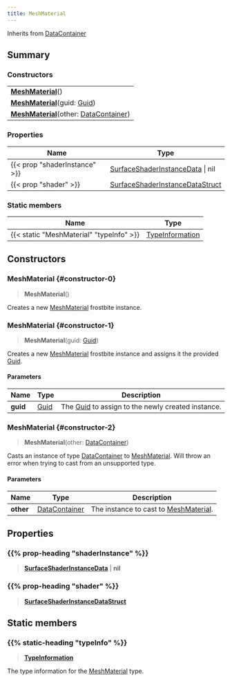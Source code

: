 ```yaml
---
title: MeshMaterial
---
```


Inherits from [DataContainer](/vext/ref/shared/type/datacontainer)

## Summary

### Constructors

|  |
| --- |
| **[MeshMaterial](#constructor-0)**() |
| **[MeshMaterial](#constructor-1)**(guid: [Guid](/vext/ref/shared/type/guid)) |
| **[MeshMaterial](#constructor-2)**(other: [DataContainer](/vext/ref/shared/type/datacontainer)) |

### Properties

| Name | Type |
| ---- | ---- |
| {{< prop "shaderInstance" >}} | [SurfaceShaderInstanceData](/vext/ref/fb/surfaceshaderinstancedata) \| nil |
| {{< prop "shader" >}} | [SurfaceShaderInstanceDataStruct](/vext/ref/fb/surfaceshaderinstancedatastruct) |

### Static members

| Name | Type |
| ---- | ---- |
| {{< static "MeshMaterial" "typeInfo" >}} | [TypeInformation](/vext/ref/shared/type/typeinformation) |

## Constructors

### MeshMaterial {#constructor-0}

> **MeshMaterial**()

Creates a new [MeshMaterial](/vext/ref/fb/meshmaterial) frostbite instance.

### MeshMaterial {#constructor-1}

> **MeshMaterial**(guid: [Guid](/vext/ref/shared/type/guid))

Creates a new [MeshMaterial](/vext/ref/fb/meshmaterial) frostbite instance and assigns it the provided [Guid](/vext/ref/shared/type/guid).

#### Parameters

| Name | Type | Description |
| ---- | ---- | ----------- |
| **guid** | [Guid](/vext/ref/shared/type/guid) | The [Guid](/vext/ref/shared/type/guid) to assign to the newly created instance. |

### MeshMaterial {#constructor-2}

> **MeshMaterial**(other: [DataContainer](/vext/ref/shared/type/datacontainer))

Casts an instance of type [DataContainer](/vext/ref/shared/type/datacontainer) to [MeshMaterial](/vext/ref/fb/meshmaterial). Will throw an error when trying to cast from an unsupported type.

#### Parameters

| Name | Type | Description |
| ---- | ---- | ----------- |
| **other** | [DataContainer](/vext/ref/shared/type/datacontainer) | The instance to cast to [MeshMaterial](/vext/ref/fb/meshmaterial). |

## Properties

### {{% prop-heading "shaderInstance" %}}

> **[SurfaceShaderInstanceData](/vext/ref/fb/surfaceshaderinstancedata)** \| **nil**

### {{% prop-heading "shader" %}}

> **[SurfaceShaderInstanceDataStruct](/vext/ref/fb/surfaceshaderinstancedatastruct)**

## Static members

### {{% static-heading "typeInfo" %}}

> **[TypeInformation](/vext/ref/shared/type/typeinformation)**

The type information for the [MeshMaterial](/vext/ref/fb/meshmaterial) type.

